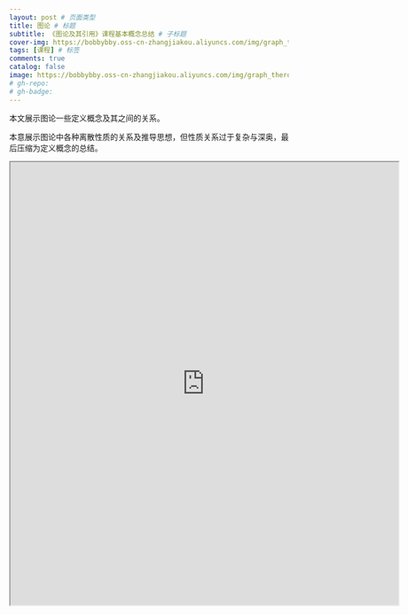```yaml
---
layout: post # 页面类型
title: 图论 # 标题
subtitle: 《图论及其引用》课程基本概念总结 # 子标题
cover-img: https://bobbybby.oss-cn-zhangjiakou.aliyuncs.com/img/graph_theroy/cover.jpg # 封面图片
tags: [课程] # 标签
comments: true
catalog: false
image: https://bobbybby.oss-cn-zhangjiakou.aliyuncs.com/img/graph_theroy/cover.jpg
# gh-repo:
# gh-badge:
---
```


本文展示图论一些定义概念及其之间的关系。

本意展示图论中各种离散性质的关系及推导思想，但性质关系过于复杂与深奥，最后压缩为定义概念的总结。

<iframe id="embed_dom" name="embed_dom" frameborder="1" style="display:block;width:700px; height:800px;" src="https://www.processon.com/embed/60c1a0531efad42c659dc58c"></iframe>